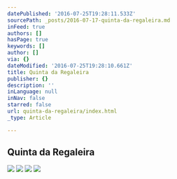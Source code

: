 ```yaml
---
datePublished: '2016-07-25T19:28:11.533Z'
sourcePath: _posts/2016-07-17-quinta-da-regaleira.md
inFeed: true
authors: []
hasPage: true
keywords: []
author: []
via: {}
dateModified: '2016-07-25T19:28:10.661Z'
title: Quinta da Regaleira
publisher: {}
description: ''
inLanguage: null
inNav: false
starred: false
url: quinta-da-regaleira/index.html
_type: Article

---
```

## Quinta da Regaleira
![](https://imgflo.herokuapp.com/graph/vahj1ThiexotieMo/e3fafe8938480a933b9638cb17b53ae5/croprotate.jpg?cropheight=5600&cropwidth=3478&degrees=0&input=https%3A%2F%2Fthe-grid-user-content.s3-us-west-2.amazonaws.com%2F8803f957-8299-48a8-90e1-addf360c1ea3.jpg&x=0&y=0)
![](https://imgflo.herokuapp.com/graph/vahj1ThiexotieMo/baaa9923bcb6a4d7a95cc7e593337f1c/croprotate.jpg?cropheight=4256&cropwidth=3458&degrees=0&input=https%3A%2F%2Fthe-grid-user-content.s3-us-west-2.amazonaws.com%2F32e0da15-1914-4bec-b7cb-914d0e7ce711.jpg&x=0&y=0)
![](https://imgflo.herokuapp.com/graph/vahj1ThiexotieMo/40f1a2aedb17f8b14e7e6e36deaf8bd5/croprotate.jpg?cropheight=4001&cropwidth=6000&degrees=0&input=https%3A%2F%2Fthe-grid-user-content.s3-us-west-2.amazonaws.com%2Fb1c237bc-4f9f-4fa0-977a-ad71555f0600.jpg&x=0&y=0)
![](https://imgflo.herokuapp.com/graph/vahj1ThiexotieMo/5c219823f86dfde84d6034a99837cbe8/croprotate.jpg?cropheight=3885&cropwidth=5826&degrees=0&input=https%3A%2F%2Fthe-grid-user-content.s3-us-west-2.amazonaws.com%2F5120e71d-70f0-4271-8c1f-8637406ab32b.jpg&x=0&y=0)